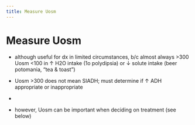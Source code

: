 ```yaml
---
title: Measure Uosm
---
```

# Measure Uosm

* although useful for dx in limited circumstances, b/c almost always >300
Uosm <100 in ↑ H2O intake (1o polydipsia) or ↓ solute intake (beer potomania, “tea & toast”)

* Uosm >300 does not mean SIADH; must determine if ↑ ADH appropriate or inappropriate
* 
* however, Uosm can be important when deciding on treatment (see below)
